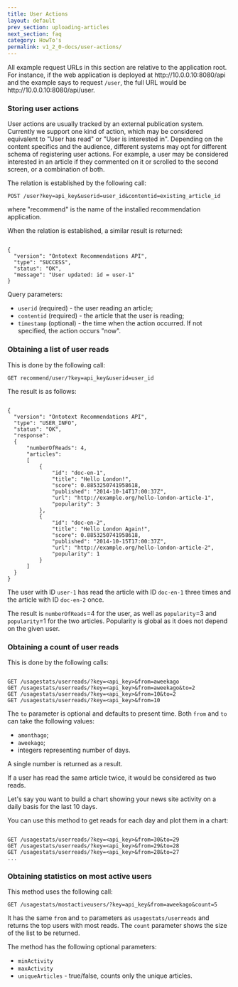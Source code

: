 ```yaml
---
title: User Actions
layout: default
prev_section: uploading-articles
next_section: faq
category: HowTo's
permalink: v1_2_0-docs/user-actions/
---
```


<div class="info-badge">All example request URLs in this section are relative to the application root. For instance, if the web application is deployed at http://10.0.0.10:8080/api and the example says to request <code>/user</code>, the full URL would be http://10.0.0.10:8080/api/user.</div>

### Storing user actions

User actions are usually tracked by an external publication system. Currently we support one kind of action, which may be considered equivalent to "User has read" or "User is interested in". Depending on the content specifics and the audience, different systems may opt for different schema of registering user actions. For example, a user may be considered interested in an article if they commented on it or scrolled to the second screen, or a combination of both.

The relation is established by the following call:

```
POST /user?key=api_key&userid=user_id&contentid=existing_article_id
```
where "recommend" is the name of the installed recommendation application.

When the relation is established, a similar result is returned:

<pre><code>
{
  "version": "Ontotext Recommendations API",
  "type": "SUCCESS",
  "status": "OK",
  "message": "User updated: id = user-1"
}
</code></pre>

Query parameters:

* `userid` (required) - the user reading an article;
* `contentid` (required) - the article that the user is reading;
* `timestamp` (optional) - the time when the action occurred. If not specified, the action occurs "now".

### Obtaining a list of user reads

This is done by the following call:

```
GET recommend/user/?key=api_key&userid=user_id
```

The result is as follows:

<pre><code>
{
  "version": "Ontotext Recommendations API",
  "type": "USER_INFO",
  "status": "OK",
  "response":
  {
      "numberOfReads": 4,
      "articles":
      [
          {
              "id": "doc-en-1",
              "title": "Hello London!",
              "score": 0.8853250741958618,
              "published": "2014-10-14T17:00:37Z",
              "url": "http://example.org/hello-london-article-1",
              "popularity": 3
          },
          {
              "id": "doc-en-2",
              "title": "Hello London Again!",
              "score": 0.8853250741958618,
              "published": "2014-10-15T17:00:37Z",
              "url": "http://example.org/hello-london-article-2",
              "popularity": 1
          }
      ]
  }
}
</code></pre>

The user with ID `user-1` has read the article with ID `doc-en-1` three times and the article with ID `doc-en-2` once.

The result is `numberOfReads`=4 for the user, as well as `popularity`=3 and `popularity`=1 for the two articles. Popularity is global as it does not depend on the given user.

### Obtaining a count of user reads

This is done by the following calls:

<pre><code>
GET /usagestats/userreads/?key=&lt;api_key&gt;&amp;from=aweekago
GET /usagestats/userreads/?key=&lt;api_key&gt;&amp;from=aweekago&amp;to=2
GET /usagestats/userreads/?key=&lt;api_key&gt;&amp;from=10&amp;to=2
GET /usagestats/userreads/?key=&lt;api_key&gt;&amp;from=10
</code></pre>

The `to` parameter is optional and defaults to present time.
Both `from` and `to` can take the following values:

* `amonthago`;
* `aweekago`;
* integers representing number of days.

A single number is returned as a result. 

<div class="info-badge">
If a user has read the same article twice, it would be considered as two reads.
</div>

Let's say you want to build a chart showing your news site activity on a daily basis for the last 10 days.

You can use this method to get reads for each day and plot them in а chart:

<pre><code>
GET /usagestats/userreads/?key=&lt;api_key&gt;&amp;from=30&amp;to=29
GET /usagestats/userreads/?key=&lt;api_key&gt;&amp;from=29&amp;to=28
GET /usagestats/userreads/?key=&lt;api_key&gt;&amp;from=28&amp;to=27
...
</code></pre>


### Obtaining statistics on most active users

This method uses the following call:

```
GET /usagestats/mostactiveusers/?key=api_key&from=aweekago&count=5
```

It has the same `from` and `to` parameters as `usagestats/userreads` and returns the top users with most reads. The `count` parameter shows the size of the list to be returned.

The method has the following optional parameters:

* `minActivity`
* `maxActivity`
* `uniqueArticles` - true/false, counts only the unique articles.
